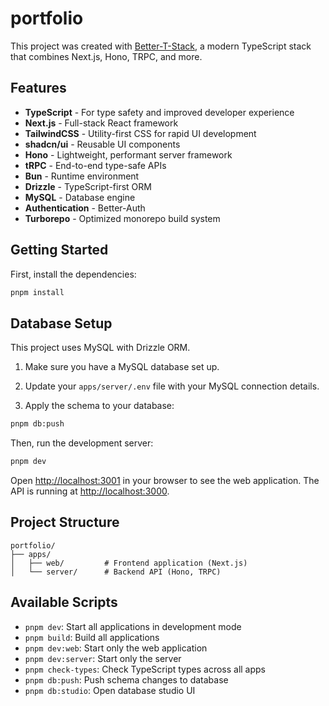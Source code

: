 # portfolio

This project was created with [Better-T-Stack](https://github.com/AmanVarshney01/create-better-t-stack), a modern TypeScript stack that combines Next.js, Hono, TRPC, and more.

## Features

- **TypeScript** - For type safety and improved developer experience
- **Next.js** - Full-stack React framework
- **TailwindCSS** - Utility-first CSS for rapid UI development
- **shadcn/ui** - Reusable UI components
- **Hono** - Lightweight, performant server framework
- **tRPC** - End-to-end type-safe APIs
- **Bun** - Runtime environment
- **Drizzle** - TypeScript-first ORM
- **MySQL** - Database engine
- **Authentication** - Better-Auth
- **Turborepo** - Optimized monorepo build system

## Getting Started

First, install the dependencies:

```bash
pnpm install
```
## Database Setup

This project uses MySQL with Drizzle ORM.

1. Make sure you have a MySQL database set up.
2. Update your `apps/server/.env` file with your MySQL connection details.

3. Apply the schema to your database:
```bash
pnpm db:push
```


Then, run the development server:

```bash
pnpm dev
```

Open [http://localhost:3001](http://localhost:3001) in your browser to see the web application.
The API is running at [http://localhost:3000](http://localhost:3000).





## Project Structure

```
portfolio/
├── apps/
│   ├── web/         # Frontend application (Next.js)
│   └── server/      # Backend API (Hono, TRPC)
```

## Available Scripts

- `pnpm dev`: Start all applications in development mode
- `pnpm build`: Build all applications
- `pnpm dev:web`: Start only the web application
- `pnpm dev:server`: Start only the server
- `pnpm check-types`: Check TypeScript types across all apps
- `pnpm db:push`: Push schema changes to database
- `pnpm db:studio`: Open database studio UI
